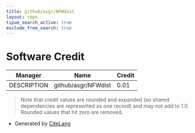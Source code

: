 ```yaml
---
title: github/asgr/NFWdist
layout: repo
tipue_search_active: true
exclude_from_search: true
---
```

# Software Credit

|Manager|Name|Credit|
|-------|----|------|
|DESCRIPTION|github/asgr/NFWdist|0.01|


> Note that credit values are rounded and expanded (so shared dependencies are represented as one record) and may not add to 1.0. Rounded values that hit zero are removed.


- Generated by [CiteLang](https://github.com/vsoch/citelang)
